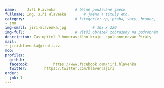 ```yaml
---
name:     Jiří Hlavenka	  		# běžně používáné jméno
fullname: Ing. Jiří Hlavenka  		# jméno s tituly etc.
category:                 		# kategorie: rp, praha, vary, hradec, jmk, senat
- jmk
img-small: jiri-hlavenka.jpg            # 165 x 220
img-full:                 		# větší obrázek zobrazený na podrobném profilu
description: Zastupitel Jihomoravského kraje, spolunominovan Piráty            	# kratký popis, max 160 znaků
mail:
- jiri.hlavenka@pirati.cz
mob:			  
profiles:
  github:                 
  facebook: 		  https://www.facebook.com/jiri.hlavenka
  twitter: 		  https://twitter.com/hlavenkajiri
order:
  jmk: 1
---
```

